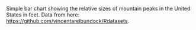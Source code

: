 Simple bar chart showing the relative sizes of mountain peaks in the United States in feet. Data from here: https://github.com/vincentarelbundock/Rdatasets.
